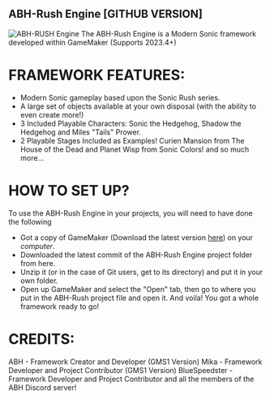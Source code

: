 ## ABH-Rush Engine [GITHUB VERSION]
![ABH-RUSH Engine](https://cdn.discordapp.com/attachments/614413650656100352/695919971095805962/ABH_Rush_Logo.png)
The ABH-Rush Engine is a Modern Sonic framework developed within GameMaker (Supports 2023.4+)
# FRAMEWORK FEATURES:
* Modern Sonic gameplay based upon the Sonic Rush series.
* A large set of objects available at your own disposal (with the ability to even create more!)
* 3 Included Playable Characters: Sonic the Hedgehog, Shadow the Hedgehog and Miles "Tails" Prower.
* 2 Playable Stages Included as Examples! Curien Mansion from The House of the Dead and Planet Wisp from Sonic Colors!
and so much more...
# HOW TO SET UP?
To use the ABH-Rush Engine in your projects, you will need to have done the following
* Got a copy of GameMaker (Download the latest version [here](https://gamemaker.io/en/download)) on your *computer*.
* Downloaded the latest commit of the ABH-Rush Engine project folder from here.
* Unzip it (or in the case of Git users, get to its directory) and put it in your own folder.
* Open up GameMaker and select the "Open" tab, then go to where you put in the ABH-Rush project file and open it.
And voila! You got a whole framework ready to go!
# CREDITS:
ABH - Framework Creator and Developer (GMS1 Version)
Mika - Framework Developer and Project Contributor (GMS1 Version)
BlueSpeedster - Framework Developer and Project Contributor
and all the members of the ABH Discord server!